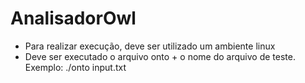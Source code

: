 # AnalisadorOwl
- Para realizar execução, deve ser utilizado um ambiente linux
- Deve ser executado o arquivo onto + o nome do arquivo de teste. Exemplo: ./onto input.txt
